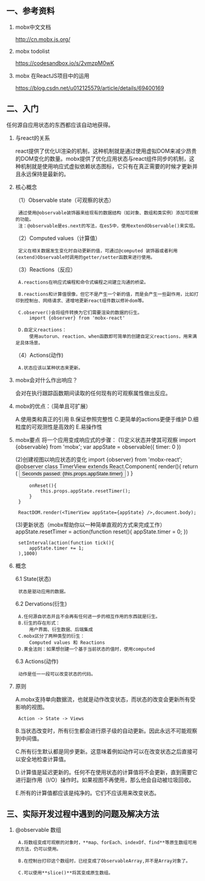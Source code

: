 ## 一、参考资料
1. mobx中文文档

    http://cn.mobx.js.org/
2. mobx todolist

    https://codesandbox.io/s/2vmzpM0wK
3. mobx 在ReactJS项目中的运用

    https://blog.csdn.net/u012125579/article/details/69400169

## 二、入门
任何源自应用状态的东西都应该自动地获得。

1. 与react的关系

    react提供了优化UI渲染的机制，这种机制就是通过使用虚拟DOM来减少昂贵的DOM变化的数量。mobx提供了优化应用状态与react组件同步的机制，这种机制就是使用响应式虚拟依赖状态图标，它只有在真正需要的时候才更新并且永远保持是最新的。
    
2. 核心概念

    （1）Observable state（可观察的状态）
    
        通过使用@observable装饰器来给现有的数据结构（如对象、数组和类实例）添加可观察的功能。
        注：@observable是es.next的写法，在es5中，使用extendObservable()来实现。

    （2）Computed values（计算值）
    
        定义在相关数据发生变化时自动更新的值，可通过@computed 装饰器或者利用(extend)Observable时调用的getter/setter函数来进行使用。

    （3）Reactions（反应）
    
        A.reactions在响应式编程和命令式编程之间建立沟通的桥梁。

        B.reactions和计算值很像，但它不是产生一个新的值，而是会产生一些副作用，比如打印到控制台、网络请求、递增地更新react组件数以修补dom等。

        C.observer()会将组件转换为它们需要渲染的数据的衍生。
            import {observer} from 'mobx-react'

        D.自定义reactions：
            使用autorun、reaction、when函数即可简单的创建自定义reactions，用来满足具体场景。

    （4）Actions(动作)
    
        A.状态应该以某种状态来更新。
          

        
3. mobx会对什么作出响应？

    会对在执行跟踪函数期间读取的任何现有的可观察属性做出反应。

4. mobx的优点：（简单且可扩展）

    A.使用类和真正的引用
    B.保证参照完整性
    C.更简单的actions更便于维护
    D.细粒度的可观测性是高效的
    E.易操作性

5. mobx要点
    将一个应用变成响应式的步骤：
    (1)定义状态并使其可观察
        import {observable} from 'mobx';
        var appState = observable({
            timer: 0
        })

    (2)创建视图以响应状态的变化
        import {observer} from 'mobx-react';
        @observer
        class TimerView extends React.Component{
            render(){
                return (
                    <button onClick={this.onReset.bind(this)}>
                        Seconds passed: {this.props.appState.timer}
                    </button>
                )
            }

            onReset(){
                this.props.appState.resetTimer();
            }
        }

        ReactDOM.render(<TimerView appState={appState} />,document.body);

    (3)更新状态（mobx帮助你以一种简单直观的方式来完成工作）
        appState.resetTimer = action(function reset(){
            appState.timer = 0;
        })

        setInterval(action(function tick(){
            appState.timer += 1;
        ),1000)
    

6. 概念

    6.1 State(状态)
    
        状态是驱动应用的数据。

    6.2 Dervations(衍生)
    
        A.任何源自状态并且不会再有任何进一步的相互作用的东西就是衍生。
        B.衍生的存在形式：
            用户界面、衍生数据、后端集成
        C.mobx区分了两种类型的衍生：
            Computed values 和 Reactions
        D.黄金法则：如果想创建一个基于当前状态的值时，使用computed

    6.3 Actions(动作)
    
        动作是任一一段可以改变状态的代码。

7. 原则

    A.mobx支持单向数据流，也就是动作改变状态，而状态的改变会更新所有受影响的视图。
    
        Action -> State -> Views

    B.当状态改变时，所有衍生都会进行原子级的自动更新。因此永远不可能观察到中间值。

    C.所有衍生默认都是同步更新。这意味着例如动作可以在改变状态之后直接可以安全地检查计算值。

    D.计算值是延迟更新的。任何不在使用状态的计算值将不会更新，直到需要它进行副作用（I/O）操作时。如果视图不再使用，那么他会自动被垃圾回收。

    E.所有的计算值都应该是纯净的。它们不应该用来改变状态。


## 三、实际开发过程中遇到的问题及解决方法
1. @observable 数组

        A.将数组变成可观察的对象时，**map、forEach、indexOf、find**等原生数组可用的方法，仍可以使用。

        B.在控制台打印这个数组时，已经变成了ObservableArray,并不是Array对象了。

        C.可以使用**slice()**将其变成原生数组。


